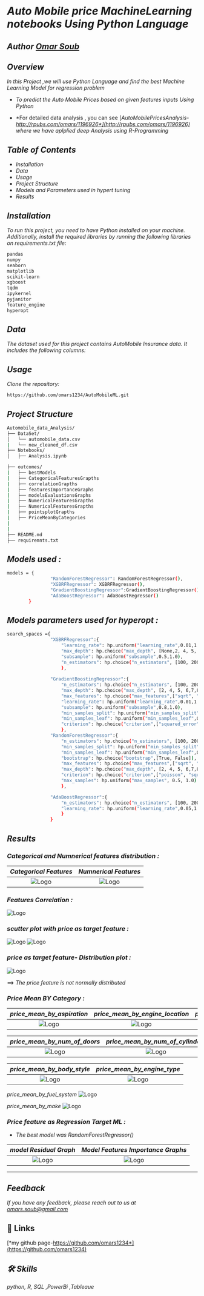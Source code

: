  
# *Auto Mobile price MachineLearning notebooks Using Python Language*

## *Author  [Omar Soub](https://github.com/omars1234)*

## *Overview*


*In this Project ,we will use Python Language and find the best Machine Learning Model for regression problem*

* *To predict the Auto Mobile Prices based on given features inputs Using Python*

* *For detailed data analysis , you can see [*AutoMobilePricesAnalysis-http://rpubs.com/omars/1196926*](http://rpubs.com/omars/1196926) where we have aplplied deep Analysis using R-Programming*



## *Table of Contents*

*  *Installation*  
*  *Data*  
*  *Usage*  
*  *Project Structure*  
*  *Models and Parameters used in hypert tuning*  
*  *Results*  

## *Installation*  
*To run this project, you need to have Python installed on your machine. Additionally, install the required libraries by running the following libraries on requirements.txt file:*

```bash
pandas
numpy
seaborn
matplotlib
scikit-learn
xgboost
tqdm
ipykernel
pyjanitor
feature_engine
hyperopt
```
## *Data*  
*The dataset used for this project contains AutoMobile Insurance data. It includes the following columns:*



## *Usage*

*Clone the repository:*


```bash
https://github.com/omars1234/AutoMobileML.git
```

## *Project Structure*

```bash
Automobile_data_Analysis/
├── DataSet/
│   └── automobile_data.csv
|   └── new_cleaned_df.csv   
├── Notebooks/
│   ├── Analysis.ipynb

├── outcomes/
|   ├── bestModels
|   ├── CategoricalFeaturesGrapths
|   ├── correlationGrapths
|   ├── featuresImportanceGraphs
|   ├── modelsEvaluationsGraphs
|   ├── NumericalFeaturesGrapths
|   ├── NumericalFeaturesGrapths
|   ├── pointsplotGrapths
|   ├── PriceMeanByCategories
|
|
├── README.md
├── requiremnts.txt
```

## *Models used :*  

```bash
models = {
                "RandomForestRegressor": RandomForestRegressor(),
                "XGBRFRegressor": XGBRFRegressor(),
                "GradientBoostingRegressor":GradientBoostingRegressor(),
                "AdaBoostRegressor": AdaBoostRegressor()
        }

```
## *Models parameters used for hyperopt :*  

```bash
search_spaces ={        
                "XGBRFRegressor":{
                    "learning_rate": hp.uniform("learning_rate",0.01,1.0),  
                    "max_depth": hp.choice("max_depth", [None,2, 4, 5, 6,7,8]),
                    "subsample": hp.uniform("subsample",0.5,1.0),
                    "n_estimators": hp.choice("n_estimators", [100, 200, 300, 400,500,600])
                    },
                            
                "GradientBoostingRegressor":{
                    "n_estimators": hp.choice("n_estimators", [100, 200, 300, 400,500,600]),
                    "max_depth": hp.choice("max_depth", [2, 4, 5, 6,7,8]),
                    "max_features": hp.choice("max_features",["sqrt", "log2"]),
                    "learning_rate": hp.uniform("learning_rate",0.01,1.0),
                    "subsample": hp.uniform("subsample",0.8,1.0),
                    "min_samples_split": hp.uniform("min_samples_split",0.8,1.0),
                    "min_samples_leaf": hp.uniform("min_samples_leaf",0.8,1.0),
                    "criterion": hp.choice("criterion",["squared_error", "friedman_mse"])
                    },
                "RandomForestRegressor":{
                    "n_estimators": hp.choice("n_estimators", [100, 200, 300, 400,500,600]), 
                    "min_samples_split": hp.uniform("min_samples_split",0.8,1.0),
                    "min_samples_leaf": hp.uniform("min_samples_leaf",0.8,1.0),
                    "bootstrap": hp.choice("bootstrap",[True, False]),                                                                                                    
                    "max_features": hp.choice("max_features",["sqrt", "log2"]),                                    
                    "max_depth": hp.choice("max_depth", [2, 4, 5, 6,7,8]),
                    "criterion": hp.choice("criterion",["poisson", "squared_error", "friedman_mse","absolute_error"]),
                    "max_samples": hp.uniform("max_samples", 0.5, 1.0)                  
                    },

                "AdaBoostRegressor":{
                    "n_estimators": hp.choice("n_estimators", [100, 200, 300, 400,500,600]),
                    "learning_rate": hp.uniform("learning_rate",0.05,1.0)
                    }
                }

```

## *Results*

### *Categorical and Numnerical features distribution :*

*Categorical Features*             |  *Numnerical Features*
:-------------------------:|:-------------------------:
 ![Logo](outcomes/CategoricalFeaturesGrapths/plot_Categorical_Features.png)  |   ![Logo](outcomes/NumericalFeaturesGrapths/plot_Numerical_Features.png)

### *Features Correlation :*
![Logo](outcomes/correlationGrapths/plot_correlation_Features.png)

### *scutter plot with price as target feature :*
![Logo](outcomes/pointsplotGrapths/plot_pointsplot1_Features.png)
![Logo](outcomes/pointsplotGrapths/plot_pointsplot2_Features.png)

### *price as target feature- Distribution plot  :*
![Logo](outcomes\Price.png)

==> *The price feature is not normally distributed*

### *Price Mean BY Category :*

*price_mean_by_aspiration*     |  *price_mean_by_engine_location*  |  *price_mean_by_fuel_type*
:-------------------------:|:-------------------------:|:-------------------------:
 ![Logo](outcomes/PriceMeanByCategories/plot_price_mean_by_aspiration.png)  |   ![Logo](outcomes/PriceMeanByCategories/plot_price_mean_by_engine_location.png)  | ![Logo](outcomes/PriceMeanByCategories/plot_price_mean_by_fuel_type.png)


*price_mean_by_num_of_doors*     |  *price_mean_by_num_of_cylinders*  |  *price_mean_by_drive_wheels*
:-------------------------:|:-------------------------:|:-------------------------:
 ![Logo](outcomes/PriceMeanByCategories/plot_price_mean_by_num_of_doors.png)  |   ![Logo](outcomes/PriceMeanByCategories/plot_price_mean_by_num_of_cylinders.png)  | ![Logo](outcomes/PriceMeanByCategories/plot_price_mean_by_drive_wheels.png)

*price_mean_by_body_style* | *price_mean_by_engine_type* |
 :-------------------------:|:-------------------------:
 ![Logo](outcomes/PriceMeanByCategories/plot_price_mean_by_body_style.png) |  ![Logo](outcomes/PriceMeanByCategories/plot_price_mean_by_engine_type.png) 

*price_mean_by_fuel_system*
 ![Logo](outcomes/PriceMeanByCategories/plot_price_mean_by_fuel_system.png) 

*price_mean_by_make*
 ![Logo](outcomes/PriceMeanByCategories/plot_price_mean_by_make.png) 


### *Price feature as Regression Target ML :*

* *The best model was RandomForestRegressor()*


*model Residual Graph*     |  *Model Features Importance Graphs*
:-------------------------:|:-------------------------:
 ![Logo](outcomes/modelsEvaluationsGraphs/plot_BestModel_Residual.png)  |   ![Logo](outcomes/featuresImportanceGraphs/price_featureImportanc.png)

 ----------------------------------------

## *Feedback*

*If you have any feedback, please reach out to us at omars.soub@gmail.com*

## 🔗 Links

[*my github page-https://github.com/omars1234*](https://github.com/omars1234)

## *🛠 Skills*
*python, R, SQL ,PowerBi ,Tableaue*
